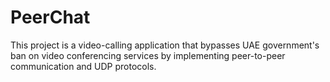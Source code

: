 # PeerChat

This project is a video-calling application that bypasses UAE government's ban on video conferencing services by implementing peer-to-peer communication and UDP protocols.
